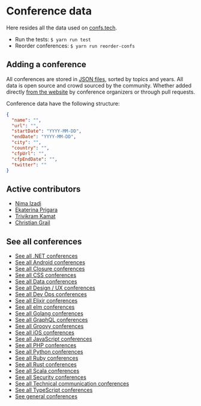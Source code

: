 # Conference data

Here resides all the data used on [confs.tech](https://confs.tech).

- Run the tests: `$ yarn run test`
- Reorder conferences: `$ yarn run reorder-confs`

## Adding a conference

All conferences are stored in [JSON files](https://github.com/tech-conferences/conference-data/tree/master/conferences), sorted by topics and years. All data is open source and crowd sourced by the community. Whether added directly [from the website](https://confs.tech/conferences/new) by conference organizers or through pull requests.

Conference data have the following structure:

```json
{
  "name": "",
  "url": "",
  "startDate": "YYYY-MM-DD",
  "endDate": "YYYY-MM-DD",
  "city": "",
  "country": "",
  "cfpUrl": "",
  "cfpEndDate": "",
  "twitter": ""
}
```

## Active contributors

- [Nima Izadi](https://nimz.co)
- [Ekaterina Prigara](https://twitter.com/katyaprigara)
- [Trivikram Kamat](https://twitter.com/trivikram)
- [Christian Grail](https://twitter.com/cgrail)

## See all conferences

- [See all .NET conferences](https://confs.tech/dotnet)
- [See all Android conferences](https://confs.tech/android)
- [See all Closure conferences](https://confs.tech/closure)
- [See all CSS conferences](https://confs.tech/css)
- [See all Data conferences](https://confs.tech/data)
- [See all Design / UX conferences](https://confs.tech/ux)
- [See all Dev Ops conferences](https://confs.tech/devops)
- [See all Elixir conferences](https://confs.tech/elixir)
- [See all elm conferences](https://confs.tech/elm)
- [See all Golang conferences](https://confs.tech/golang)
- [See all GraphQL conferences](https://confs.tech/graphql)
- [See all Groovy conferences](https://confs.tech/groovy)
- [See all iOS conferences](https://confs.tech/ios)
- [See all JavaScript conferences](https://confs.tech/javascript)
- [See all PHP conferences](https://confs.tech/php)
- [See all Python conferences](https://confs.tech/python)
- [See all Ruby conferences](https://confs.tech/ruby)
- [See all Rust conferences](https://confs.tech/rust)
- [See all Scala conferences](https://confs.tech/scala)
- [See all Security conferences](https://confs.tech/security)
- [See all Technical communication conferences](https://confs.tech/tech-comm)
- [See all TypeScript conferences](https://confs.tech/typescript)
- [See general conferences](https://confs.tech/general)
